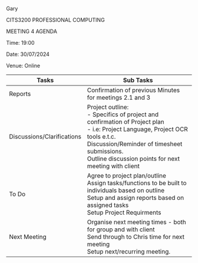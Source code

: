 Gary

CITS3200 PROFESSIONAL COMPUTING

MEETING 4 AGENDA

Time: 19:00

Date: 30/07/2024

Venue: Online

| Tasks                      | Sub Tasks                                                                                                                                                                          |
| -------------------------- | ---------------------------------------------------------------------------------------------------------------------------------------------------------------------------------- |
| Reports                    | Confirmation of previous Minutes for meetings 2.1 and 3<br>                                                                                                                           |
| Discussions/Clarifications | Project outline: <br> - Specifics of project and confirmation of Project plan <br> - i.e: Project Language, Project OCR tools e.t.c. <br> Discussion/Reminder of timesheet submissions. <br> Outline discussion points for next meeting with client|
| To Do                      | Agree to project plan/outline<br> Assign tasks/functions to be built to individuals based on outline<br> Setup and assign reports based on assigned tasks <br> Setup Project Requirments |
| Next Meeting               | Organise next meeting times - both for group and with client <br> Send through to Chris time for next meeting <br> Setup next/recurring meeting.                                                                                                         |
